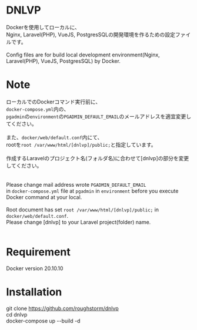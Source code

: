 # DNLVP
Dockerを使用してローカルに、<br>
Nginx, Laravel(PHP), VueJS, PostgresSQLの開発環境を作るための設定ファイルです。<br>
<br>
Config files are for build local development environment(Nginx, Laravel(PHP), VueJS, PostgresSQL) by Docker.<br>

# Note
ローカルでのDockerコマンド実行前に、<br>
`docker-compose.yml`内の、<br>
`pgadmin`の`environment`の`PGADMIN_DEFAULT_EMAIL`のメールアドレスを適宜変更してください。<br>
<br>
また、`docker/web/default.conf`内にて、<br>
rootを`root /var/www/html/[dnlvp]/public;`と指定しています。<br>
<br>
作成するLaravelのプロジェクト名(フォルダ名)に合わせて[dnlvp]の部分を変更してください。<br>
<br>
<br>
Please change mail address wrote `PGADMIN_DEFAULT_EMAIL` <br>
in `docker-compose.yml` file at `pgadmin` in `environment` before you execute Docker command at your local.<br>
<br>
Root document has set `root /var/www/html/[dnlvp]/public;` in `docker/web/default.conf`.<br>
Please change [dnlvp] to your Laravel project(folder) name.<br>
<br>

# Requirement
Docker version 20.10.10
 
# Installation
git clone https://github.com/roughstorm/dnlvp<br>
cd dnlvp<br>
docker-compose up --build -d<br>
